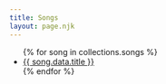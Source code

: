 ```yaml
---
title: Songs
layout: page.njk
---
```


<ul>
    {% for song in collections.songs %}
        <li class="song-item">
            <a href="{{ song.url }}">
                {{ song.data.title }}
            </a>
        </li>
    {% endfor %}
</ul>